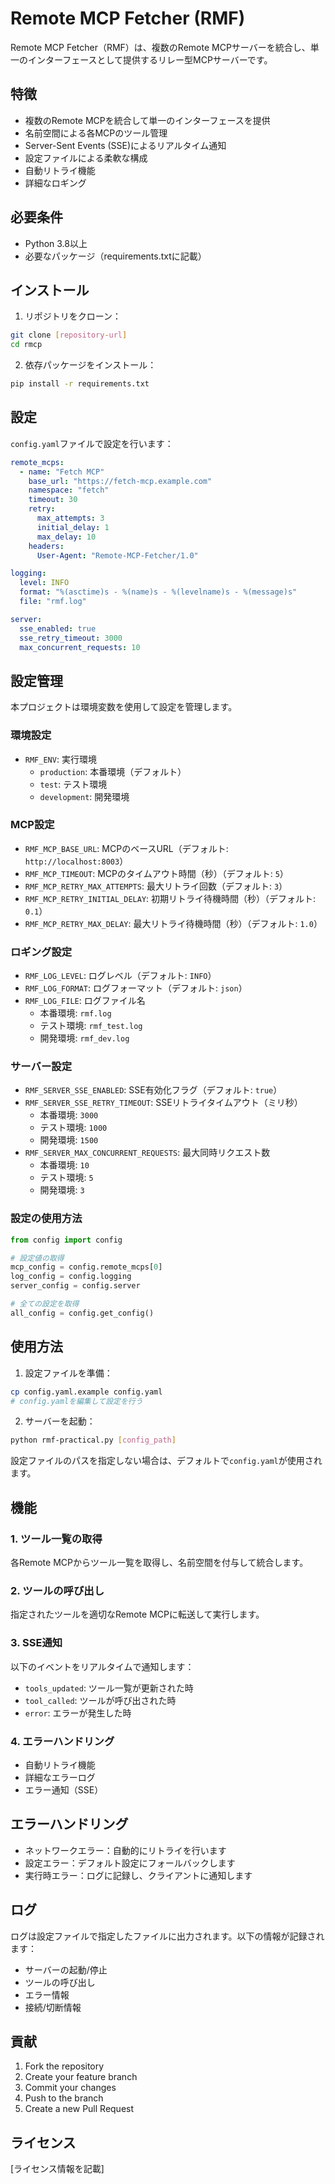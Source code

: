 # Remote MCP Fetcher (RMF)

Remote MCP Fetcher（RMF）は、複数のRemote MCPサーバーを統合し、単一のインターフェースとして提供するリレー型MCPサーバーです。

## 特徴

- 複数のRemote MCPを統合して単一のインターフェースを提供
- 名前空間による各MCPのツール管理
- Server-Sent Events (SSE)によるリアルタイム通知
- 設定ファイルによる柔軟な構成
- 自動リトライ機能
- 詳細なロギング

## 必要条件

- Python 3.8以上
- 必要なパッケージ（requirements.txtに記載）

## インストール

1. リポジトリをクローン：
```bash
git clone [repository-url]
cd rmcp
```

2. 依存パッケージをインストール：
```bash
pip install -r requirements.txt
```

## 設定

`config.yaml`ファイルで設定を行います：

```yaml
remote_mcps:
  - name: "Fetch MCP"
    base_url: "https://fetch-mcp.example.com"
    namespace: "fetch"
    timeout: 30
    retry:
      max_attempts: 3
      initial_delay: 1
      max_delay: 10
    headers:
      User-Agent: "Remote-MCP-Fetcher/1.0"

logging:
  level: INFO
  format: "%(asctime)s - %(name)s - %(levelname)s - %(message)s"
  file: "rmf.log"

server:
  sse_enabled: true
  sse_retry_timeout: 3000
  max_concurrent_requests: 10
```

## 設定管理

本プロジェクトは環境変数を使用して設定を管理します。

### 環境設定

- `RMF_ENV`: 実行環境
  - `production`: 本番環境（デフォルト）
  - `test`: テスト環境
  - `development`: 開発環境

### MCP設定

- `RMF_MCP_BASE_URL`: MCPのベースURL（デフォルト: `http://localhost:8003`）
- `RMF_MCP_TIMEOUT`: MCPのタイムアウト時間（秒）（デフォルト: `5`）
- `RMF_MCP_RETRY_MAX_ATTEMPTS`: 最大リトライ回数（デフォルト: `3`）
- `RMF_MCP_RETRY_INITIAL_DELAY`: 初期リトライ待機時間（秒）（デフォルト: `0.1`）
- `RMF_MCP_RETRY_MAX_DELAY`: 最大リトライ待機時間（秒）（デフォルト: `1.0`）

### ロギング設定

- `RMF_LOG_LEVEL`: ログレベル（デフォルト: `INFO`）
- `RMF_LOG_FORMAT`: ログフォーマット（デフォルト: `json`）
- `RMF_LOG_FILE`: ログファイル名
  - 本番環境: `rmf.log`
  - テスト環境: `rmf_test.log`
  - 開発環境: `rmf_dev.log`

### サーバー設定

- `RMF_SERVER_SSE_ENABLED`: SSE有効化フラグ（デフォルト: `true`）
- `RMF_SERVER_SSE_RETRY_TIMEOUT`: SSEリトライタイムアウト（ミリ秒）
  - 本番環境: `3000`
  - テスト環境: `1000`
  - 開発環境: `1500`
- `RMF_SERVER_MAX_CONCURRENT_REQUESTS`: 最大同時リクエスト数
  - 本番環境: `10`
  - テスト環境: `5`
  - 開発環境: `3`

### 設定の使用方法

```python
from config import config

# 設定値の取得
mcp_config = config.remote_mcps[0]
log_config = config.logging
server_config = config.server

# 全ての設定を取得
all_config = config.get_config()
```

## 使用方法

1. 設定ファイルを準備：
```bash
cp config.yaml.example config.yaml
# config.yamlを編集して設定を行う
```

2. サーバーを起動：
```bash
python rmf-practical.py [config_path]
```

設定ファイルのパスを指定しない場合は、デフォルトで`config.yaml`が使用されます。

## 機能

### 1. ツール一覧の取得

各Remote MCPからツール一覧を取得し、名前空間を付与して統合します。

### 2. ツールの呼び出し

指定されたツールを適切なRemote MCPに転送して実行します。

### 3. SSE通知

以下のイベントをリアルタイムで通知します：

- `tools_updated`: ツール一覧が更新された時
- `tool_called`: ツールが呼び出された時
- `error`: エラーが発生した時

### 4. エラーハンドリング

- 自動リトライ機能
- 詳細なエラーログ
- エラー通知（SSE）

## エラーハンドリング

- ネットワークエラー：自動的にリトライを行います
- 設定エラー：デフォルト設定にフォールバックします
- 実行時エラー：ログに記録し、クライアントに通知します

## ログ

ログは設定ファイルで指定したファイルに出力されます。以下の情報が記録されます：

- サーバーの起動/停止
- ツールの呼び出し
- エラー情報
- 接続/切断情報

## 貢献

1. Fork the repository
2. Create your feature branch
3. Commit your changes
4. Push to the branch
5. Create a new Pull Request

## ライセンス

[ライセンス情報を記載] 